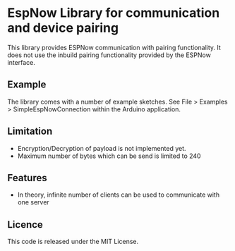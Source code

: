 # EspNow Library for communication and device pairing
This library provides ESPNow communication with pairing functionality.
It does not use the inbuild pairing functionality provided by the ESPNow interface.

## Example

The library comes with a number of example sketches. See File > Examples > SimpleEspNowConnection within the Arduino application.


## Limitation

- Encryption/Decryption of payload is not implemented yet.
- Maximum number of bytes which can be send is limited to 240


## Features

- In theory, infinite number of clients can be used to communicate with one server


## Licence

This code is released under the MIT License.
